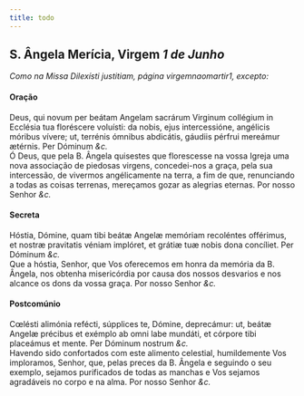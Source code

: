 ```yaml
---
title: todo
---
```

<h2 class="text-center">S. Ângela Merícia, Virgem <em>1 de Junho</em></h2>

<em>Como na Missa Dilexísti justitiam, página virgemnaomartir1, excepto:</em>

<h4 class="text-center">Oração</h4>
<div class="container-fluid">
<div class="row">
<div class="dropcap text-justify">
Deus, qui novum per beátam Angelam sacrárum Virginum collégium in Ecclésia tua floréscere voluísti: da nobis, ejus intercessióne, angélicis móribus vívere; ut, terrénis ómnibus abdicátis, gáudiis pérfrui mereámur ætérnis. Per Dóminum <em>&c.</em>
</div>
<div class="dropcap text-justify">
Ó Deus, que pela B. Ângela quisestes que florescesse na vossa Igreja uma nova associação de piedosas virgens, concedei-nos a graça, pela sua intercessão, de vivermos angélicamente na terra, a fim de que, renunciando a todas as coisas terrenas, mereçamos gozar as alegrias eternas. Por nosso Senhor <em>&c.</em>
</div>
</div>
</div>

<h4 class="text-center">Secreta</h4>
<div class="container-fluid">
<div class="row">
<div class="dropcap text-justify">
Hóstia, Dómine, quam tibi beátæ Angelæ memóriam recoléntes offérimus, et nostræ pravitatis véniam implóret, et grátiæ tuæ nobis dona concíliet. Per Dóminum <em>&c.</em>
</div>
<div class="dropcap text-justify">
Que a hóstia, Senhor, que Vos oferecemos em honra da memória da B. Ângela, nos obtenha misericórdia por causa dos nossos desvarios e nos alcance os dons da vossa graça. Por nosso Senhor <em>&c.</em>
</div>
</div>
</div>

<h4 class="text-center">Postcomúnio</h4>
<div class="container-fluid">
<div class="row">
<div class="dropcap text-justify">
Cœlésti alimónia refécti, súpplices te, Dómine, deprecámur: ut, beátæ Angelæ précibus et exémplo ab omni labe mundáti, et córpore tibi placeámus et mente. Per Dóminum nostrum <em>&c.</em>
</div>
<div class="dropcap text-justify">
Havendo sido confortados com este alimento celestial, humildemente Vos imploramos, Senhor, que, pelas preces da B. Ângela e seguindo o seu exemplo, sejamos purificados de todas as manchas e Vos sejamos agradáveis no corpo e na alma. Por nosso Senhor <em>&c.</em>
</div>
</div>
</div>

